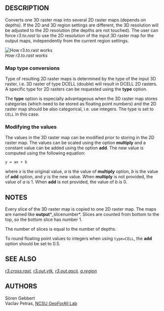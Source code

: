 ## DESCRIPTION

Converts one 3D raster map into several 2D raster maps (depends on
depths). If the 2D and 3D region settings are different, the 3D
resolution will be adjusted to the 2D resolution (the depths are not
touched). The user can force *r3.to.rast* to use the 2D resolution of
the input 3D raster map for the output maps, independently from the
current region settings.

![How r3.to.rast works](r3.to.rast.png)  
*How r3.to.rast works*

### Map type conversions

Type of resulting 2D raster maps is determined by the type of the input
3D raster, i.e. 3D raster of type DCELL (double) will result in DCELL 2D
rasters. A specific type for 2D rasters can be requested using the
**type** option.

The **type** option is especially advantageous when the 3D raster map
stores categories (which need to be stored as floating point numbers)
and the 2D raster map should be also categorical, i.e. use integers. The
type is set to `CELL` in this case.

### Modifying the values

The values in the 3D raster map can be modified prior to storing in the
2D raster map. The values can be scaled using the option **multiply**
and a constant value can be added using the option **add**. The new
value is computed using the following equation:

```sh
y = ax + b
```

where *x* is the original value, *a* is the value of **multiply**
option, *b* is the value of **add** option, and *y* is the new value.
When **multiply** is not provided, the value of *a* is 1. When **add**
is not provided, the value of *b* is 0.

## NOTES

Every slice of the 3D raster map is copied to one 2D raster map. The
maps are named like **output***\_slicenumber*. Slices are counted from
bottom to the top, so the bottom slice has number 1.

The number of slices is equal to the number of depths.

To round floating point values to integers when using `type=CELL`, the
**add** option should be set to 0.5.

## SEE ALSO

*[r3.cross.rast](r3.cross.rast.md), [r3.out.vtk](r3.out.vtk.md),
[r3.out.ascii](r3.out.ascii.md), [g.region](g.region.md)*

## AUTHORS

Sören Gebbert  
Vaclav Petras, [NCSU GeoForAll
Lab](https://geospatial.ncsu.edu/geoforall/)
